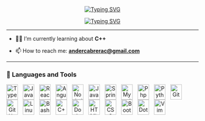 <p align="center">
  <a href="https://git.io/typing-svg"><img src="https://readme-typing-svg.demolab.com?font=mononoki+nerd+font&size=35&pause=1000&color=8BE421&center=true&repeat=false&width=435&lines=Ander+Cabrera" alt="Typing SVG" /></a>
</p>

<p align="center">
  <a href="https://git.io/typing-svg"><img src="https://readme-typing-svg.demolab.com?font=mononoki+nerd+font&weight=900&pause=1000&center=true&width=435&lines=Software+developer;Self+taught;Linux+enthusiast+%F0%9F%90%A7" alt="Typing SVG" /></a>
</p>

---

- 🐱‍💻 I’m currently learning about **C++**

- 📫 How to reach me: **andercabrerac@gmail.com**

---

### 🧰 Languages and Tools

<div align="center" style="margin-bottom: 10px">

  <img align="left" alt="TypeScript" width="30px" height="40px" style="padding-right:10px;" src="https://cdn.jsdelivr.net/gh/devicons/devicon/icons/typescript/typescript-plain.svg" title="Typescript" />

  <img align="left" alt="JavaScript" width="30px" height="40px" style="padding-right:10px;" src="https://cdn.jsdelivr.net/gh/devicons/devicon/icons/javascript/javascript-plain.svg" title="Javascript" />

  <img align="left" alt="React" width="30px" height="40px" style="padding-right:10px;" src="https://cdn.jsdelivr.net/gh/devicons/devicon/icons/react/react-original.svg" title="React" />

  <img align="left" alt="Angular" width="30px" height="40px" style="padding-right:10px;" src="https://cdn.jsdelivr.net/gh/devicons/devicon/icons/angularjs/angularjs-plain.svg" title="Angular" />

  <img align="left" alt="NodeJS" width="30px" height="40px" style="padding-right:10px;" src="https://cdn.jsdelivr.net/gh/devicons/devicon/icons/nodejs/nodejs-original.svg" title="NodeJS" />
  
  <img align="left" alt="Java" width="30px" height="40px" style="padding-right:10px;" src="https://cdn.jsdelivr.net/gh/devicons/devicon/icons/java/java-original.svg" title="Java" />

  <img align="left" alt="Spring" width="30px" height="40px" style="padding-right:10px;" src="https://cdn.jsdelivr.net/gh/devicons/devicon/icons/spring/spring-original.svg" title="Spring" />

  <img align="left" alt="Mysql" width="30px" height="40px" style="padding-right:10px;" src="https://cdn.simpleicons.org/mysql/" title="Mysql" />

  <img align="left" alt="Php" width="30px" height="40px" style="padding-right:10px;" src="https://cdn.simpleicons.org/php/" title="php" />

  <img align="left" alt="Python" width="30px" height="40px" style="padding-right:10px;" src="https://cdn.jsdelivr.net/gh/devicons/devicon/icons/python/python-plain.svg" title="Python" />

  <img align="left" alt="Git" width="30px" height="40px" style="padding-right:10px;" src="https://cdn.jsdelivr.net/gh/devicons/devicon/icons/git/git-original.svg" title="Git" />

  <img align="left" alt="GitHub" width="30px" height="40px" style="padding-right:10px;" src="https://cdn.simpleicons.org/github/white" title="Github" />

  <img align="left" alt="Linux" width="30px" height="40px" style="padding-right:10px;" src="https://cdn.jsdelivr.net/gh/devicons/devicon/icons/linux/linux-original.svg" title="Linux" />

  <img align="left" alt="Bash" width="30px" height="40px" style="padding-right:10px;" src="https://cdn.simpleicons.org/gnubash/white" title="Bash" />

  <img align="left" alt="C++" width="30px" height="40px" style="padding-right:10px;" src="https://cdn.simpleicons.org/cplusplus/" title="C++" />

  <img align="left" alt="Docker" width="30px" height="40px" style="padding-right:10px;" src="https://cdn.simpleicons.org/docker/" title="Docker" />

  <img align="left" alt="HTML" width="30px" height="40px" style="padding-right:10px;" src="https://cdn.jsdelivr.net/gh/devicons/devicon/icons/html5/html5-plain.svg" title="HTML" />

  <img align="left" alt="CSS" width="30px" height="40px" style="padding-right:10px;" src="https://cdn.jsdelivr.net/gh/devicons/devicon/icons/css3/css3-plain.svg" title="CSS" />

  <img align="left" alt="Bootstrap" width="30px" height="40px" style="padding-right:10px;" src="https://cdn.simpleicons.org/Bootstrap/" title="Bootstrap" />

  <img align="left" alt="Dotenv" width="30px" height="40px" style="padding-right:10px;" src="https://cdn.simpleicons.org/dotenv/" title="Dotenv" />

  <img align="left" alt="Vim" width="30px" height="40px" style="padding-right:10px;" src="https://cdn.simpleicons.org/vim/" title="Vim" />
</div>
